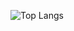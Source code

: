 <!--- - 👋 Hi, I’m @luozhongrui
- 👀 I’m interested in ...
- 🌱 I’m currently learning ...
- 💞️ I’m looking to collaborate on ...
- 📫 How to reach me ...
--->
<!---
luozhongrui/luozhongrui is a ✨ special ✨ repository because its `README.md` (this file) appears on your GitHub profile.
You can click the Preview link to take a look at your changes.
--->
<!---![](https://github-readme-stats.vercel.app/api?username=luozhongrui&show_icons=true&theme=radical)--->
![Top Langs](https://github-readme-stats.vercel.app/api/top-langs/?username=luozhongrui&layout=compact&theme=radical)
